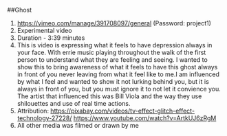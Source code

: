 ##Ghost


1. https://vimeo.com/manage/391708097/general (Password: project1)
2. Experimental video
3. Duration - 3:39 minutes
4. This is video is expressing what it feels to have depression always in your face. With errie music playing throughout the walk of the first person to understand what they are feeling and seeing. I wanted to show this to bring awareness of what it feels to have this ghost always in front of you never leaving from what it feel like to me.I am influenced by what I feel and wanted to show it not lurking behind you, but it is always in front of you, but you must ignore it to not let it convience you. The artist that influenced this was Bill Viola and the way they use shilouettes and use of real time actions.
5. Attribution:
https://pixabay.com/videos/tv-effect-glitch-effect-technology-27228/
https://www.youtube.com/watch?v=ArtkUJ6zRgM
6. All other media was filmed or drawn by me
